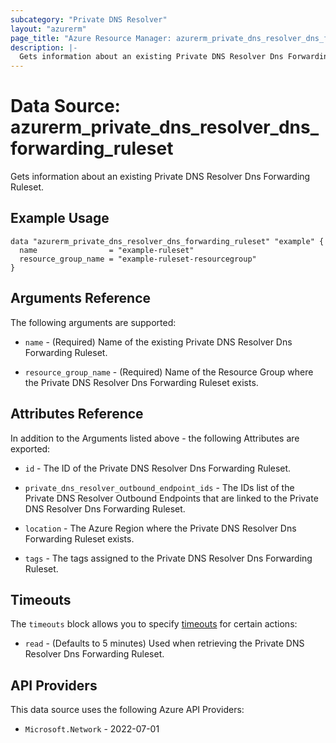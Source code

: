 ```yaml
---
subcategory: "Private DNS Resolver"
layout: "azurerm"
page_title: "Azure Resource Manager: azurerm_private_dns_resolver_dns_forwarding_ruleset"
description: |-
  Gets information about an existing Private DNS Resolver Dns Forwarding Ruleset.
---
```


# Data Source: azurerm_private_dns_resolver_dns_forwarding_ruleset

Gets information about an existing Private DNS Resolver Dns Forwarding Ruleset.

## Example Usage

```hcl
data "azurerm_private_dns_resolver_dns_forwarding_ruleset" "example" {
  name                = "example-ruleset"
  resource_group_name = "example-ruleset-resourcegroup"
}
```

## Arguments Reference

The following arguments are supported:

* `name` - (Required) Name of the existing Private DNS Resolver Dns Forwarding Ruleset.

* `resource_group_name` - (Required) Name of the Resource Group where the Private DNS Resolver Dns Forwarding Ruleset exists.

## Attributes Reference

In addition to the Arguments listed above - the following Attributes are exported:

* `id` - The ID of the Private DNS Resolver Dns Forwarding Ruleset.

* `private_dns_resolver_outbound_endpoint_ids` - The IDs list of the Private DNS Resolver Outbound Endpoints that are linked to the Private DNS Resolver Dns Forwarding Ruleset.

* `location` - The Azure Region where the Private DNS Resolver Dns Forwarding Ruleset exists.

* `tags` - The tags assigned to the Private DNS Resolver Dns Forwarding Ruleset.

## Timeouts

The `timeouts` block allows you to specify [timeouts](https://developer.hashicorp.com/terraform/language/resources/configure#define-operation-timeouts) for certain actions:

* `read` - (Defaults to 5 minutes) Used when retrieving the Private DNS Resolver Dns Forwarding Ruleset.

## API Providers
<!-- This section is generated, changes will be overwritten -->
This data source uses the following Azure API Providers:

* `Microsoft.Network` - 2022-07-01
